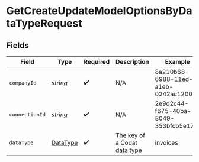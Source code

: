 # GetCreateUpdateModelOptionsByDataTypeRequest


## Fields

| Field                                       | Type                                        | Required                                    | Description                                 | Example                                     |
| ------------------------------------------- | ------------------------------------------- | ------------------------------------------- | ------------------------------------------- | ------------------------------------------- |
| `companyId`                                 | *string*                                    | :heavy_check_mark:                          | N/A                                         | 8a210b68-6988-11ed-a1eb-0242ac120002        |
| `connectionId`                              | *string*                                    | :heavy_check_mark:                          | N/A                                         | 2e9d2c44-f675-40ba-8049-353bfcb5e171        |
| `dataType`                                  | [DataType](../../models/shared/DataType.md) | :heavy_check_mark:                          | The key of a Codat data type                | invoices                                    |